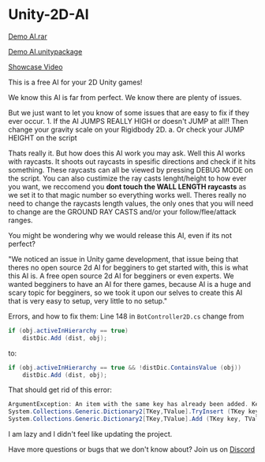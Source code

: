 # Unity-2D-AI

[Demo AI.rar](https://github.com/JareBear12418/Unity-2D-AI/blob/master/Demo%20AI.rar)

[Demo AI.unitypackage](https://thecodingjsoftware.weebly.com/uploads/1/2/6/9/126914047/ai_demo_scene.unitypackage)

[Showcase Video](https://www.youtube.com/watch?v=DvLCkT96rXA)


This is a free AI for your 2D Unity games!

We know this AI is far from perfect.
We know there are plenty of issues.

But we just want to let you know of some issues that are easy to fix if they ever occur.
    1. If the AI JUMPS REALLY HIGH or doesn't JUMP at all!! Then change your gravity scale on your Rigidbody 2D.
        a. Or check your JUMP HEIGHT on the script
      
Thats really it.
But how does this AI work you may ask. Well this AI works with raycasts. It shoots out raycasts in spesific directions and check if it hits something. These raycasts can all be viewed by pressing DEBUG MODE on the script. You can also custimize the ray casts lenght/height to how ever you want, we reccomend you **dont touch the WALL LENGTH raycasts** as we set it to that magic number so everything works well. Theres really no need to change the raycasts length values, the only ones that you will need to change are the GROUND RAY CASTS and/or your follow/flee/attack ranges.

You might be wondering why we would release this AI, even if its not perfect?

"We noticed an issue in Unity game development, that issue being that theres no open source 2d AI for begginers to get started with, this is what this AI is. A free open source 2d AI for begginers or even experts. We wanted begginers to have an AI for there games, because AI is a huge and scary topic for begginers, so we took it upon our selves to create this AI that is very easy to setup, very little to no setup."

Errors, and how to fix them:
Line 148 in `BotController2D.cs` change from 
```csharp
if (obj.activeInHierarchy == true) 
    distDic.Add (dist, obj);
```

to:
```csharp
if (obj.activeInHierarchy == true && !distDic.ContainsValue (obj)) 
    distDic.Add (dist, obj);
```

That should get rid of this error:
```csharp
ArgumentException: An item with the same key has already been added. Key: 162.1331
System.Collections.Generic.Dictionary2[TKey,TValue].TryInsert (TKey key, TValue value, System.Collections.Generic.InsertionBehavior behavior) (at <599589bf4ce248909b8a14cbe4a2034e>:0)
System.Collections.Generic.Dictionary2[TKey,TValue].Add (TKey key, TValue value) (at <599589bf4ce248909b8a14cbe4a2034e>:0)
```

I am lazy and I didn't feel like updating the project.

Have more questions or bugs that we don't know about?
Join us on [Discord](https://discord.gg/EtrSc4s)
